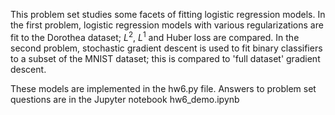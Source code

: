 This problem set studies some facets of fitting logistic regression models.  In the first problem, logistic regression models with various regularizations are fit to the Dorothea dataset; $L^2$, $L^1$ and Huber loss are compared.  In the second problem, stochastic gradient descent is used to fit binary classifiers to a subset of the MNIST dataset; this is compared to 'full dataset' gradient descent.

These models are implemented in the hw6.py file.  Answers to problem set questions are in the Jupyter notebook hw6_demo.ipynb

